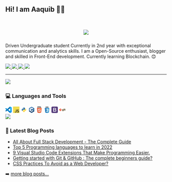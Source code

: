 ## Hi! I am Aaquib 👨‍💻 

<h1 align="center">
  <a href="#">
    <img src="https://readme-typing-svg.herokuapp.com/?lines=Never,+really+had+a+type...;i+just+like+the+way...;i+vibe+w/+certain+people+♛&center=true&size=20">
  </a>
</h1>

Driven Undergraduate student Currently in 2nd year with exceptional communication and analytics skills.
I am a Open-Source enthusiast, blogger and skilled in Front-End development. Currently learning Blockchain. 😊 


<div align="left">
 <a href="https://twitter.com/dev_aaquib">
    <img src="https://img.shields.io/twitter/follow/dev_aaquib" />
  </a>
  
  <a href="https://www.instagram.com/ali.aaquib_/">
    <img src="https://img.shields.io/badge/ali.aaquib_-Instagram-pink" />
  </a>
  
   <a href="https://aaquibdev.medium.com/">
    <img src="https://img.shields.io/badge/aaquibdev-Medium-black" />
  </a>
  
   <a href="https://linkedin.com/in/aaquib-ali" />
    <img src="https://img.shields.io/badge/Aaquib-Linkedin-blue" />
  </a>
 </div>

------------------

<div align="left">
  <img src="https://github-readme-stats.vercel.app/api?username=devaaquib&show_icons=true&theme=tokyonight" />
</div>

### 💻 Languages and Tools

<code><img height="20" src="https://raw.githubusercontent.com/github/explore/80688e429a7d4ef2fca1e82350fe8e3517d3494d/topics/visual-studio-code/visual-studio-code.png"></code>
<code><img height="20" src="https://raw.githubusercontent.com/github/explore/80688e429a7d4ef2fca1e82350fe8e3517d3494d/topics/javascript/javascript.png"></code>
<code><img height="20" src="https://raw.githubusercontent.com/github/explore/80688e429a7d4ef2fca1e82350fe8e3517d3494d/topics/python/python.png"></code>
<code><img height="20" src="https://raw.githubusercontent.com/github/explore/80688e429a7d4ef2fca1e82350fe8e3517d3494d/topics/cpp/cpp.png"></code>
<code><img height = "20" src = "https://raw.githubusercontent.com/github/explore/80688e429a7d4ef2fca1e82350fe8e3517d3494d/topics/html/html.png"></code>
<code><img height = "20" src = "https://raw.githubusercontent.com/github/explore/80688e429a7d4ef2fca1e82350fe8e3517d3494d/topics/css/css.png"></code>
<code><img height = "20" src = "https://raw.githubusercontent.com/github/explore/80688e429a7d4ef2fca1e82350fe8e3517d3494d/topics/bootstrap/bootstrap.png"></code>
<code><img height="20" src="https://raw.githubusercontent.com/github/explore/80688e429a7d4ef2fca1e82350fe8e3517d3494d/topics/git/git.png"></code>
<code> <img height="20" src="https://www.freepnglogos.com/uploads/logo-mysql-png/logo-mysql-mysql-logo-png-images-are-download-crazypng-21.png"> </code>

<!--   [<img src="https://img.shields.io/badge/github-%23333.svg?&style=for-the-badge&logo=github&logoColor=white" />](https://www.github.com/irsayvid)  -->

### 📕 Latest Blog Posts

<!-- BLOG-POST-LIST:START -->
- [All About Full Stack Development - The Complete Guide](https://enlear.academy/all-about-full-stack-development-the-complete-guide-3eab236046d9)
- [Top 5 Programming languages to learn in 2022](https://medium.com/geekculture/top-5-programming-languages-to-learn-in-2022-27f5d21ca6bc)
- [9 Visual Studio Code Extensions That Make Programming Easier.](https://medium.com/geekculture/9-visual-studio-code-extensions-that-make-programming-easier-6bbdacc15b6)
- [Getting started with Git & GitHub : The complete beginners guide?](https://aaquibdev.medium.com/getting-started-with-git-github-the-complete-beginners-guide-d4430b36a224)
- [CSS Practices To Avoid as a Web Developer?](https://enlear.academy/5-css-practices-to-avoid-as-a-web-developer-d7645fb51d53)
<!-- BLOG-POST-LIST:END -->

➡️ [more blog posts...](https://aaquibdev.medium.com/)
